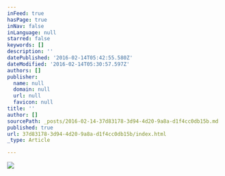 ```yaml
---
inFeed: true
hasPage: true
inNav: false
inLanguage: null
starred: false
keywords: []
description: ''
datePublished: '2016-02-14T05:42:55.580Z'
dateModified: '2016-02-14T05:30:57.597Z'
authors: []
publisher:
  name: null
  domain: null
  url: null
  favicon: null
title: ''
author: []
sourcePath: _posts/2016-02-14-37d83178-3d94-4d20-9a8a-d1f4cc0db15b.md
published: true
url: 37d83178-3d94-4d20-9a8a-d1f4cc0db15b/index.html
_type: Article

---
```

![](https://the-grid-user-content.s3-us-west-2.amazonaws.com/d750b8b1-01df-4484-bbfe-c100ef64e68b.jpg)